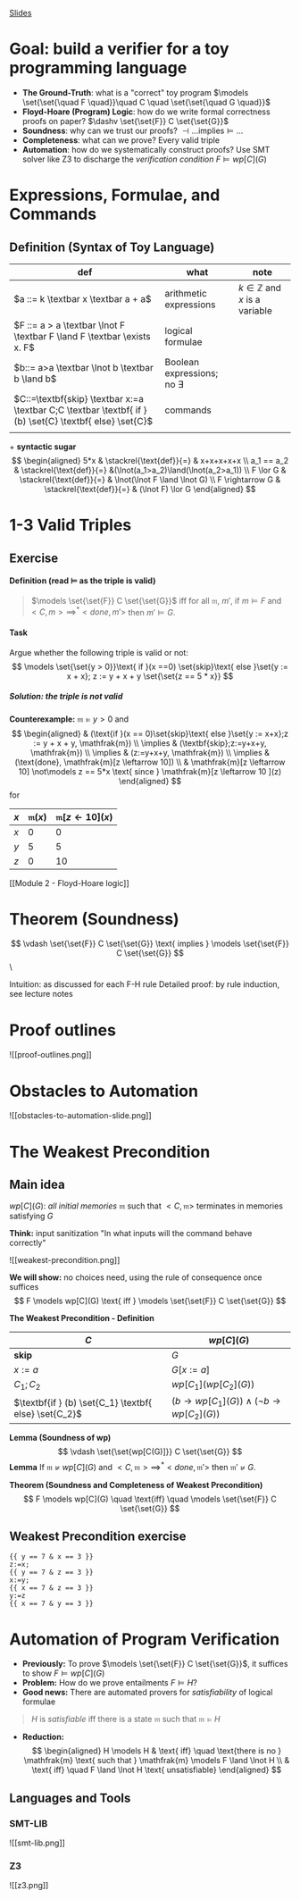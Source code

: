 [Slides](https://learn.inside.dtu.dk/d2l/le/lessons/215949/topics/867655)

# Goal: build a verifier for a toy programming language

- **The Ground-Truth**: what is a "correct" toy program $\models \set{\set{\quad F \quad}}\quad C \quad \set{\set{\quad G \quad}}$
- **Floyd-Hoare (Program) Logic**: how do we write formal correctness proofs on paper? $\dashv \set{\set{F}} C \set{\set{G}}$
- **Soundness**: why can we trust our proofs? $\dashv ... \text{implies} \models ...$
- **Completeness**: what can we prove? Every valid triple
- **Automation**: how do we systematically construct proofs? Use SMT solver like Z3 to discharge the *verification condition* $F \models wp[C](G)$

# Expressions, Formulae, and Commands

## Definition (Syntax of Toy Language)

| def                                                                                                      | what                              | note                                     |
| -------------------------------------------------------------------------------------------------------- | --------------------------------- | ---------------------------------------- |
| $a ::= k \textbar x \textbar a + a$                                                                      | arithmetic expressions            | $k \in \mathbb{Z}$ and $x$ is a variable |
| $F ::= a > a \textbar \lnot F \textbar F \land F \textbar \exists x. F$                                  | logical formulae                  |                                          |
| $b::= a>a \textbar \lnot b \textbar b \land b$                                                           | Boolean expressions; no $\exists$ |                                          |
| $C::=\textbf{skip} \textbar x:=a \textbar C;C \textbar \textbf{ if } (b) \set{C} \textbf{ else} \set{C}$ | commands                          |                                          |
|                                                                                                          |                                   |                                          |

\+ **syntactic sugar**
$$
\begin{aligned}
5*x & \stackrel{\text{def}}{=} & x+x+x+x+x \\
a_1 == a_2 & \stackrel{\text{def}}{=} &(\lnot(a_1>a_2)\land(\lnot(a_2>a_1)) \\
F \lor G & \stackrel{\text{def}}{=} & \lnot(\lnot F \land \lnot G) \\
F \rightarrow G & \stackrel{\text{def}}{=} & (\lnot F) \lor G
\end{aligned}
$$

# 1-3 Valid Triples

## Exercise 
#### Definition (read $\models$ as the triple is **valid**)

> $\models \set{\set{F}} C \set{\set{G}}$ iff
> for all $\mathfrak{m}$, $m'$, if $m \models F$ and $<C, m> \implies^* <done, m'>$ then $m' \models G$.

#### Task
Argue whether the following triple is valid or not:
$$
\models \set{\set{y > 0}}\text{ if }(x ==0) \set{skip}\text{ else }\set{y := x + x}; z := y + x + y \set{\set{z == 5 * x}}
$$
##### Solution: the triple is *not* valid

**Counterexample:** $\mathfrak{m} \models y > 0$ and 
$$
\begin{aligned}
& (\text{if }(x == 0)\set{skip}\text{ else }\set{y := x+x};z := y + x + y, \mathfrak{m}) \\
\implies & (\textbf{skip};z:=y+x+y, \mathfrak{m}) \\
\implies & (z:=y+x+y, \mathfrak{m}) \\
\implies & (\text{done}, \mathfrak{m}[z \leftarrow 10]) \\
& \mathfrak{m}[z \leftarrow 10] \not\models z == 5*x \text{ since } \mathfrak{m}[z \leftarrow 10 ](z)
\end{aligned}
$$
for

| $x$ | $\mathfrak{m}(x)$ | $\mathfrak{m}[z \leftarrow 10](x)$ |
| --- | ----------------- | ---------------------------------- |
| $x$ | 0                 | 0                                  |
| $y$ | 5                 | 5                                  |
| $z$ | 0                 | 10                                 |

[[Module 2 - Floyd-Hoare logic]]

# Theorem (Soundness)

$$
\vdash \set{\set{F}} C \set{\set{G}} \text{ implies } \models \set{\set{F}} C \set{\set{G}}
$$\

Intuition: as discussed for each F-H rule
Detailed proof: by rule induction, see lecture notes

# Proof outlines

![[proof-outlines.png]]

# Obstacles to Automation
![[obstacles-to-automation-slide.png]]

# The Weakest Precondition
## Main idea

$wp[C](G)$: *all initial memories* $\mathfrak{m}$ such that $<C,\mathfrak{m}>$ terminates in memories satisfying $G$

**Think:** input sanitization "In what inputs will the command behave correctly"

![[weakest-precondition.png]]

**We will show:** no choices need, using the rule of consequence once suffices
$$
F \models wp[C](G) \text{ iff } \models \set{\set{F}} C \set{\set{G}}
$$

**The Weakest Precondition - Definition**

| $C$                                                   | $wp[C](G)$                                                        |
| ----------------------------------------------------- | ----------------------------------------------------------------- |
| **skip**                                              | $G$                                                               |
| $x:=a$                                                | $G[x:=a]$                                                         |
| $C_1;C_2$                                             | $wp[C_1](wp[C_2](G))$                                             |
| $\textbf{if } (b) \set{C_1} \textbf{ else} \set{C_2}$ | $(b \rightarrow wp[C_1](G))\land(\lnot b \rightarrow wp[C_2](G))$ |
**Lemma (Soundness of wp)**
$$
\vdash \set{\set{wp[C(G)]}} C \set{\set{G}}
$$
**Lemma**
If $\mathfrak{m} \not\models wp[C](G)$ and $<C,\mathfrak{m}> \implies^* <done, \mathfrak{m'}>$ then $\mathfrak{m'} \not\models G$.

**Theorem (Soundness and Completeness of Weakest Precondition)**
$$
F \models wp[C](G) \quad \text{iff} \quad \models \set{\set{F}} C \set{\set{G}}
$$

## Weakest Precondition exercise

```
{{ y == 7 & x == 3 }}
z:=x;
{{ y == 7 & z == 3 }}
x:=y;
{{ x == 7 & z == 3 }}
y:=z
{{ x == 7 & y == 3 }}
```

# Automation of Program Verification

- **Previously:** To prove $\models \set{\set{F}} C \set{\set{G}}$, it suffices to show $F \models wp[C](G)$
- **Problem:** How do we prove entailments $F \models H$?
- **Good news:** There are automated provers for *satisfiability* of logical formulae
> $H$ is *satisfiable* iff there is a state $\mathfrak{m}$ such that $\mathfrak{m} \models H$
- **Reduction:** 
$$
\begin{aligned}
H \models H & \text{ iff} \quad \text{there is no } \mathfrak{m} \text{ such that } \mathfrak{m} \models F \land \lnot H \\
& \text{ iff} \quad F \land \lnot H \text{ unsatisfiable}
\end{aligned}
$$

## Languages and Tools
### SMT-LIB

![[smt-lib.png]]
### Z3

![[z3.png]]